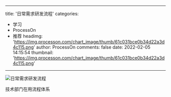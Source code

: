 
---
title: '日常需求研发流程'
categories: 
 - 学习
 - ProcessOn
 - 推荐
headimg: 'https://img.processon.com/chart_image/thumb/61c031bce0b34d22a3d4c115.png'
author: ProcessOn
comments: false
date: 2022-02-05 14:15:54
thumbnail: 'https://img.processon.com/chart_image/thumb/61c031bce0b34d22a3d4c115.png'
---

<div>   
<img class="thumb" alt="日常需求研发流程" src="https://img.processon.com/chart_image/thumb/61c031bce0b34d22a3d4c115.png" referrerpolicy="no-referrer">
<p>技术部门在用流程体系</p>  
</div>
            